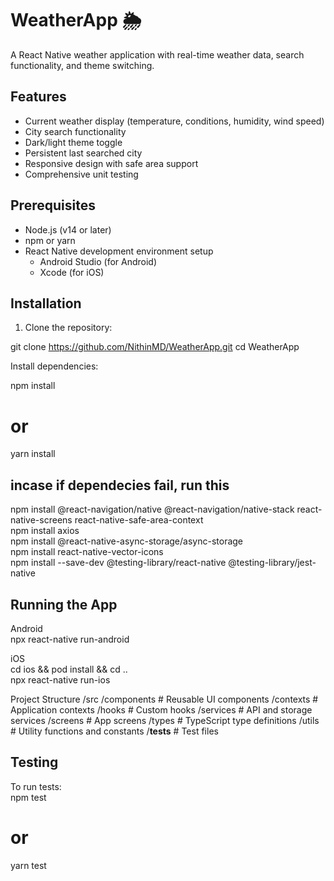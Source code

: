 # WeatherApp 🌦️

A React Native weather application with real-time weather data, search functionality, and theme switching.

## Features

- Current weather display (temperature, conditions, humidity, wind speed)
- City search functionality
- Dark/light theme toggle
- Persistent last searched city
- Responsive design with safe area support
- Comprehensive unit testing

## Prerequisites

- Node.js (v14 or later)
- npm or yarn
- React Native development environment setup
  - Android Studio (for Android)
  - Xcode (for iOS)

## Installation

1. Clone the repository:

git clone https://github.com/NithinMD/WeatherApp.git
cd WeatherApp


Install dependencies:

npm install
# or
yarn install

## incase if dependecies fail, run this 

npm install @react-navigation/native @react-navigation/native-stack react-native-screens react-native-safe-area-context  
npm install axios  
npm install @react-native-async-storage/async-storage  
npm install react-native-vector-icons  
npm install --save-dev @testing-library/react-native @testing-library/jest-native  

## Running the App

Android  
npx react-native run-android

iOS    
cd ios && pod install && cd ..  
npx react-native run-ios  

Project Structure
/src
  /components        # Reusable UI components
  /contexts          # Application contexts
  /hooks             # Custom hooks
  /services          # API and storage services
  /screens           # App screens
  /types             # TypeScript type definitions
  /utils             # Utility functions and constants
/__tests__           # Test files

## Testing
To run tests:  
npm test
# or
yarn test
